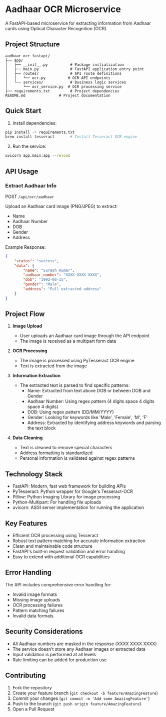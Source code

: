 # Aadhaar OCR Microservice

A FastAPI-based microservice for extracting information from Aadhaar cards using Optical Character Recognition (OCR).

## Project Structure

```
aadhaar_ocr_fastapi/
├── app/
│   ├── __init__.py          # Package initialization
│   ├── main.py              # FastAPI application entry point
│   ├── routes/              # API route definitions
│   │   └── ocr.py          # OCR API endpoints
│   └── services/            # Business logic services
│       └── ocr_service.py  # OCR processing service
├── requirements.txt         # Project dependencies
README.md               # Project documentation
```

## Quick Start

1. Install dependencies:
```bash
pip install -r requirements.txt
brew install tesseract       # Install Tesseract OCR engine
```

2. Run the service:
```bash
uvicorn app.main:app --reload
```

## API Usage

### Extract Aadhaar Info

POST `/api/ocr/aadhaar`

Upload an Aadhaar card image (PNG/JPEG) to extract:
- Name
- Aadhaar Number
- DOB
- Gender
- Address

Example Response:
```json
{
    "status": "success",
    "data": {
        "name": "Suresh Kumar",
        "aadhaar_number": "XXXX XXXX XXXX",
        "dob": "1992-06-15",
        "gender": "Male",
        "address": "Full extracted address"
    }
}
```

## Project Flow

1. **Image Upload**
   - User uploads an Aadhaar card image through the API endpoint
   - The image is received as a multipart form data

2. **OCR Processing**
   - The image is processed using PyTesseract OCR engine
   - Text is extracted from the image

3. **Information Extraction**
   - The extracted text is parsed to find specific patterns:
     - Name: Extracted from text above DOB or between DOB and Gender
     - Aadhaar Number: Using regex pattern (4 digits space 4 digits space 4 digits)
     - DOB: Using regex pattern (DD/MM/YYYY)
     - Gender: Looking for keywords like 'Male', 'Female', 'M', 'F'
     - Address: Extracted by identifying address keywords and parsing the text block

4. **Data Cleaning**
   - Text is cleaned to remove special characters
   - Address formatting is standardized
   - Personal information is validated against regex patterns

## Technology Stack

- FastAPI: Modern, fast web framework for building APIs
- PyTesseract: Python wrapper for Google's Tesseract-OCR
- Pillow: Python Imaging Library for image processing
- Python-Multipart: For handling file uploads
- uvicorn: ASGI server implementation for running the application

## Key Features

- Efficient OCR processing using Tesseract
- Robust text pattern matching for accurate information extraction
- Clean and maintainable code structure
- FastAPI's built-in request validation and error handling
- Easy to extend with additional OCR capabilities

## Error Handling

The API includes comprehensive error handling for:
- Invalid image formats
- Missing image uploads
- OCR processing failures
- Pattern matching failures
- Invalid data formats

## Security Considerations

- All Aadhaar numbers are masked in the response (XXXX XXXX XXXX)
- The service doesn't store any Aadhaar images or extracted data
- Input validation is performed at all levels
- Rate limiting can be added for production use

## Contributing

1. Fork the repository
2. Create your feature branch (`git checkout -b feature/AmazingFeature`)
3. Commit your changes (`git commit -m 'Add some AmazingFeature'`)
4. Push to the branch (`git push origin feature/AmazingFeature`)
5. Open a Pull Request
